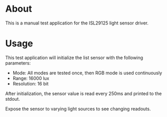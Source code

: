 # About
This is a manual test application for the ISL29125 light sensor driver.

# Usage
This test application will initialize the list sensor with the following parameters:
 - Mode: All modes are tested once, then RGB mode is used continuously
 - Range: 16000 lux
 - Resolution: 16 bit

After initialization, the sensor value is read every 250ms and printed to the stdout.

Expose the sensor to varying light sources to see changing readouts.
